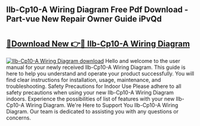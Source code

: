 ## Ilb-Cp10-A Wiring Diagram Free Pdf Download - Part-vue New Repair Owner Guide iPvQd

# <h2><a href="http://dfubg8.blite.top/?on=Ilb-Cp10-A+Wiring+Diagram">🔗Download New 👉🔴 Ilb-Cp10-A Wiring Diagram</a></h2>

[![Ilb-Cp10-A Wiring Diagram download](https://i.imgur.com/lujVjoI.png)](http://dfubg8.blite.top/?on=Ilb-Cp10-A+Wiring+Diagram)
Hello and welcome to the user manual for your newly received Ilb-Cp10-A Wiring Diagram. This guide is here to help you understand and operate your product successfully. You will find clear instructions for installation, usage, maintenance, and troubleshooting. Safety Precautions for Indoor Use Please adhere to all safety precautions when using your new Ilb-Cp10-A Wiring Diagram indoors. Experience the possibilities of list of features with your new Ilb-Cp10-A Wiring Diagram. We're Here to Support You Ilb-Cp10-A Wiring Diagram. Our team is dedicated to assisting you with any questions or concerns.

